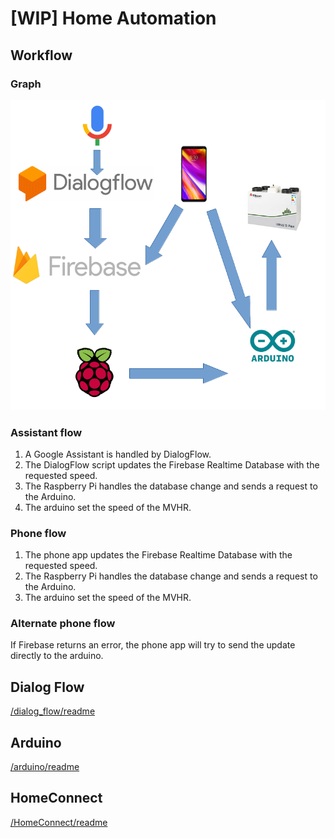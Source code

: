 # [WIP] Home Automation
## Workflow
### Graph
![Graph](https://github.com/m-i-k-e-e/home-automation/blob/master/graph.png?raw=true "graph")
### Assistant flow
1. A Google Assistant is handled by DialogFlow.
1. The DialogFlow script updates the Firebase Realtime Database with the requested speed.
1. The Raspberry Pi handles the database change and sends a request to the Arduino.
1. The arduino set the speed of the MVHR.
### Phone flow
1. The phone app updates the Firebase Realtime Database with the requested speed.
1. The Raspberry Pi handles the database change and sends a request to the Arduino.
1. The arduino set the speed of the MVHR.
### Alternate phone flow
If Firebase returns an error, the phone app will try to send the update directly to the arduino.
## Dialog Flow
[/dialog_flow/readme](https://github.com/m-i-k-e-e/home-automation/blob/master/dialog_flow/README.md)
## Arduino
[/arduino/readme](https://github.com/m-i-k-e-e/home-automation/blob/master/arduino/README.md)
## HomeConnect
[/HomeConnect/readme](https://github.com/m-i-k-e-e/home-automation/blob/master/HomeConnect/README.md)
